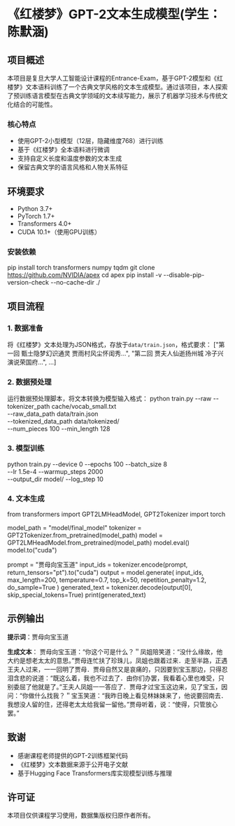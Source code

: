 # 《红楼梦》GPT-2文本生成模型(学生：陈默涵)

## 项目概述
本项目是复旦大学人工智能设计课程的Entrance-Exam，基于GPT-2模型和《红楼梦》文本语料训练了一个古典文学风格的文本生成模型。通过该项目，本人探索了预训练语言模型在古典文学领域的文本续写能力，展示了机器学习技术与传统文化结合的可能性。

### 核心特点
- 使用GPT-2小型模型（12层，隐藏维度768）进行训练
- 基于《红楼梦》全本语料进行微调
- 支持自定义长度和温度参数的文本生成
- 保留古典文学的语言风格和人物关系特征

## 环境要求
- Python 3.7+
- PyTorch 1.7+
- Transformers 4.0+
- CUDA 10.1+（使用GPU训练）

### 安装依赖
pip install torch transformers numpy tqdm
git clone https://github.com/NVIDIA/apex
cd apex
pip install -v --disable-pip-version-check --no-cache-dir ./

## 项目流程

### 1. 数据准备
将《红楼梦》文本处理为JSON格式，存放于`data/train.json`，格式要求：
["第一回 甄士隐梦幻识通灵 贾雨村风尘怀闺秀...", "第二回 贾夫人仙逝扬州城 冷子兴演说荣国府...", ...]

### 2. 数据预处理
运行数据预处理脚本，将文本转换为模型输入格式：
python train.py --raw --tokenizer_path cache/vocab_small.txt \
                --raw_data_path data/train.json \
                --tokenized_data_path data/tokenized/ \
                --num_pieces 100 --min_length 128

### 3. 模型训练
python train.py --device 0 --epochs 100 --batch_size 8 \
                --lr 1.5e-4 --warmup_steps 2000 \
                --output_dir model/ --log_step 10

### 4. 文本生成
from transformers import GPT2LMHeadModel, GPT2Tokenizer
import torch

model_path = "model/final_model"
tokenizer = GPT2Tokenizer.from_pretrained(model_path)
model = GPT2LMHeadModel.from_pretrained(model_path)
model.eval()
model.to("cuda")

prompt = "贾母向宝玉道"
input_ids = tokenizer.encode(prompt, return_tensors="pt").to("cuda")
output = model.generate(
    input_ids,
    max_length=200,
    temperature=0.7,
    top_k=50,
    repetition_penalty=1.2,
    do_sample=True
)
generated_text = tokenizer.decode(output[0], skip_special_tokens=True)
print(generated_text)

## 示例输出
**提示词**：贾母向宝玉道

**生成文本**：
贾母向宝玉道：“你这个可是什么？＂凤姐陪笑道：“没什么缘故，他大约是想老太太的意思。”贾母连忙扶了珍珠儿，凤姐也跟着过来．走至半路，正遇王夫人过来，一一回明了贾母．贾母自然又是哀痛的，只因要到宝玉那边，只得忍泪含悲的说道：“既这么着，我也不过去了．由你们办罢，我看着心里也难受，只别委屈了他就是了。”王夫人凤姐一一答应了．贾母才过宝玉这边来，见了宝玉，因问：“你做什么找我？＂宝玉笑道：“我昨日晚上看见林妹妹来了，他说要回南去．我想没人留的住，还得老太太给我留一留他。”贾母听着，说：“使得，只管放心罢。”


## 致谢
- 感谢课程老师提供的GPT-2训练框架代码
- 《红楼梦》文本数据来源于公开电子文献
- 基于Hugging Face Transformers库实现模型训练与推理

## 许可证
本项目仅供课程学习使用，数据集版权归原作者所有。
